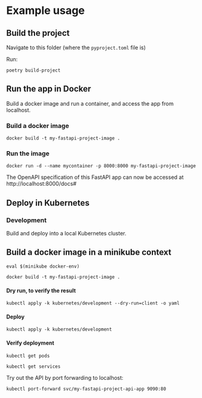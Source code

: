 # Example usage

## Build the project
Navigate to this folder (where the `pyproject.toml` file is)

Run:
``` shell
poetry build-project
```

## Run the app in Docker
Build a docker image and run a container, and access the app from localhost.

### Build a docker image

``` shell
docker build -t my-fastapi-project-image .
```

### Run the image

``` shell
docker run -d --name mycontainer -p 8000:8000 my-fastapi-project-image
```

The OpenAPI specification of this FastAPI app can now be accessed at http://localhost:8000/docs#


## Deploy in Kubernetes

### Development
Build and deploy into a local Kubernetes cluster.


## Build a docker image in a minikube context

``` shell
eval $(minikube docker-env)

docker build -t my-fastapi-project-image .
```


#### Dry run, to verify the result
``` shell
kubectl apply -k kubernetes/development --dry-run=client -o yaml
```

#### Deploy

``` shell
kubectl apply -k kubernetes/development
```

#### Verify deployment

``` shell
kubectl get pods
```

``` shell
kubectl get services
```

Try out the API by port forwarding to localhost:

``` shell
kubectl port-forward svc/my-fastapi-project-api-app 9090:80
```
